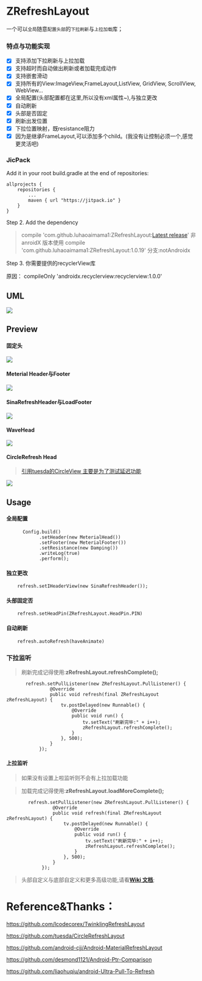 # ZRefreshLayout

一个可以`全局`随意`配置头部`的`下拉刷新`与`上拉加载`库；

### 特点与功能实现
- [x] 支持添加下拉刷新与上拉加载
- [x] 支持超时而自动做出刷新或者加载完成动作
- [x] 支持嵌套滑动
- [x] 支持所有的View:ImageView,FrameLayout,ListView, GridView, ScrollView, WebView...
- [x] 全局配置(头部配置都在这里,所以没有xml属性~),与独立更改
- [x] 自动刷新
- [x] 头部是否固定
- [x] 刷新出发位置
- [x] 下拉位置映射，既resistance阻力
- [x] 因为是继承FrameLayout,可以添加多个child。(我没有让控制必须一个,感觉更灵活吧)

### JicPack
Add it in your root build.gradle at the end of repositories:
```
allprojects {
    repositories {
        ...
        maven { url "https://jitpack.io" }
    }
}
```
Step 2. Add the dependency

> compile 'com.github.luhaoaimama1:ZRefreshLayout:[Latest release](https://github.com/luhaoaimama1/ZRefreshLayout/releases)'
> 非 anroidX 版本使用 compile 'com.github.luhaoaimama1:ZRefreshLayout:1.0.19' 分支:notAndroidx

Step 3. 你需要提供的recyclerView库

原因： compileOnly 'androidx.recyclerview:recyclerview:1.0.0'


## UML

![](https://ww1.sinaimg.cn/large/006tNc79gy1foynj1rsrmj30zc0lg3zi.jpg)

## Preview

#### 固定头
![](https://ww4.sinaimg.cn/large/006tKfTcly1fbtqosupizg307i0dcb29.gif)

#### Meterial Header与Footer
![](https://ww4.sinaimg.cn/large/006tKfTcly1fbtqsrspgjg307i0dc4bx.gif)

#### SinaRefreshHeader与LoadFooter
![](https://ww3.sinaimg.cn/large/006tKfTcly1fbtqt3ghb1g307i0dch1l.gif)

#### WaveHead
![](https://ww3.sinaimg.cn/large/006tKfTcly1fbtqtb17leg307i0dcn8w.gif)

#### CircleRefresh Head
>[引用tuesda的CircleView 主要是为了测试延迟功能](https://github.com/tuesda/CircleRefreshLayout)

![](https://ww3.sinaimg.cn/large/006tKfTcly1fbtqq5dl7vg307i0dc48d.gif)

## Usage

#### 全局配置

```
      Config.build()
            .setHeader(new MeterialHead())
            .setFooter(new MeterialFooter())
            .setResistance(new Damping())
            .writeLog(true)
            .perform();
```
#### 独立更改

```
    refresh.setIHeaderView(new SinaRefreshHeader());
```

#### 头部固定否

```
    refresh.setHeadPin(ZRefreshLayout.HeadPin.PIN)
```

#### 自动刷新

```
    refresh.autoRefresh(haveAnimate)
```

### 下拉监听
> 刷新完成记得使用:**zRefreshLayout.refreshComplete();**

```
       refresh.setPullListener(new ZRefreshLayout.PullListener() {
                @Override
                public void refresh(final ZRefreshLayout zRefreshLayout) {
                    tv.postDelayed(new Runnable() {
                        @Override
                        public void run() {
                            tv.setText("刷新完毕:" + i++);
                            zRefreshLayout.refreshComplete();
                        }
                    }, 500);
                }
            });
```

#### 上拉监听
> 如果没有设置上啦监听则不会有上拉加载功能

> 加载完成记得使用:**zRefreshLayout.loadMoreComplete();**

```
        refresh.setPullListener(new ZRefreshLayout.PullListener() {
                 @Override
                 public void refresh(final ZRefreshLayout zRefreshLayout) {
                     tv.postDelayed(new Runnable() {
                         @Override
                         public void run() {
                             tv.setText("刷新完毕:" + i++);
                             zRefreshLayout.refreshComplete();
                         }
                     }, 500);
                 }
             });
```

>头部自定义与底部自定义和更多高级功能,请看[**Wiki 文档**](https://github.com/luhaoaimama1/ZRefreshLayout/wiki);

# Reference&Thanks：

https://github.com/lcodecorex/TwinklingRefreshLayout

https://github.com/tuesda/CircleRefreshLayout

https://github.com/android-cjj/Android-MaterialRefreshLayout

https://github.com/desmond1121/Android-Ptr-Comparison

https://github.com/liaohuqiu/android-Ultra-Pull-To-Refresh


